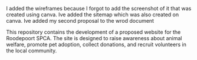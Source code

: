 I added the wireframes because I forgot to add the screenshot of it that was created using canva.
Ive added the sitemap which was also created on canva.
Ive added my second proposal to the wrod document


This repository contains the development of a proposed website for the Roodepoort SPCA.
The site is designed to raise awareness about animal welfare, promote pet adoption, collect donations, and recruit volunteers in the local community.
